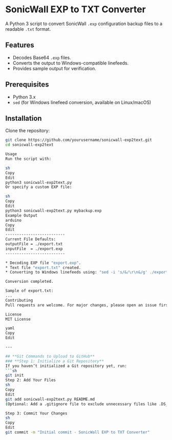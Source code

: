 # SonicWall EXP to TXT Converter

A Python 3 script to convert SonicWall `.exp` configuration backup files to a readable `.txt` format.

## Features
- Decodes Base64 `.exp` files.
- Converts the output to Windows-compatible linefeeds.
- Provides sample output for verification.

## Prerequisites
- Python 3.x
- `sed` (for Windows linefeed conversion, available on Linux/macOS)

## Installation
Clone the repository:
```sh
git clone https://github.com/yourusername/sonicwall-exp2text.git
cd sonicwall-exp2text

Usage
Run the script with:

sh
Copy
Edit
python3 sonicwall-exp2text.py
Or specify a custom EXP file:

sh
Copy
Edit
python3 sonicwall-exp2text.py mybackup.exp
Example Output
arduino
Copy
Edit
--------------------------
Current File Defaults:
outputFile = ./export.txt
inputFile  = ./export.exp
--------------------------

* Decoding EXP file "export.exp".
* Text file "export.txt" created.
* Converting to Windows linefeeds using: "sed -i 's/&/\r\n&/g' ./export.txt"

Conversion completed.

Sample of export.txt:
...
Contributing
Pull requests are welcome. For major changes, please open an issue first to discuss your ideas.

License
MIT License

yaml
Copy
Edit

---

## **Git Commands to Upload to GitHub**
### **Step 1: Initialize a Git Repository**
If you haven’t initialized a Git repository yet, run:
```sh
git init
Step 2: Add Your Files
sh
Copy
Edit
git add sonicwall-exp2text.py README.md
(Optional: Add a .gitignore file to exclude unnecessary files like .DS_Store or __pycache__/.)

Step 3: Commit Your Changes
sh
Copy
Edit
git commit -m "Initial commit - SonicWall EXP to TXT Converter"
